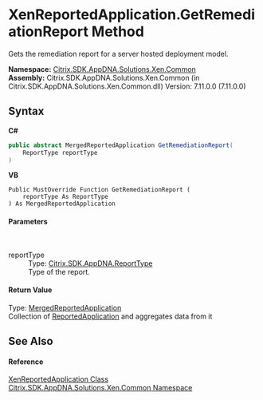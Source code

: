 # XenReportedApplication.GetRemediationReport Method 
 

Gets the remediation report for a server hosted deployment model.

**Namespace:**&nbsp;[Citrix.SDK.AppDNA.Solutions.Xen.Common](013dc694-c357-448d-ed5a-b5c48a7f6852.md)<br />**Assembly:**&nbsp;Citrix.SDK.AppDNA.Solutions.Xen.Common (in Citrix.SDK.AppDNA.Solutions.Xen.Common.dll) Version: 7.11.0.0 (7.11.0.0)

## Syntax

**C#**
```csharp
public abstract MergedReportedApplication GetRemediationReport(
	ReportType reportType
)
```

**VB**
```vbnet
Public MustOverride Function GetRemediationReport ( 
	reportType As ReportType
) As MergedReportedApplication
```


#### Parameters
&nbsp;<dl><dt>reportType</dt><dd>Type: <a href="f2c7c488-0c24-85ac-d502-8e832492f0fc">Citrix.SDK.AppDNA.ReportType</a><br />Type of the report.</dd></dl>

#### Return Value
Type: <a href="1fd30de9-c416-5ac4-f8c0-8a115233db40">MergedReportedApplication</a><br />Collection of <a href="f409fefb-d495-c2e1-3447-8bbe4caa9cb1">ReportedApplication</a> and aggregates data from it

## See Also


#### Reference
<a href="15a276d8-2cf7-dfb6-9353-4ea32ed1d109">XenReportedApplication Class</a><br /><a href="013dc694-c357-448d-ed5a-b5c48a7f6852">Citrix.SDK.AppDNA.Solutions.Xen.Common Namespace</a><br />